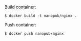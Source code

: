 Build container:

    $ docker build -t nanopub/nginx .

Push container:

    $ docker push nanopub/nginx
